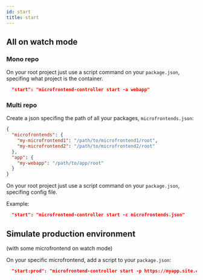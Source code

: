 ```yaml
---
id: start
title: start
---
```


## All on watch mode

### Mono repo

On your root project just use a script command on your `package.json`, specifing what project is the container.

```json
  "start": "microfrontend-controller start -a webapp"
```

### Multi repo

Create a json specifing the path of all your packages, `microfrontends.json`:

```json
{
  "microfrontends": {
    "my-microfrontend1": "/path/to/microfrontend1/root",
    "my-microfrontend2": "/path/to/microfrontend2/root"
  },
  "app": {
    "my-webapp": "/path/to/app/root"
  }
}
```

On your root project just use a script command on your `package.json`, specifing config file.

Example:

```json
  "start": "microfrontend-controller start -c microfrontends.json"
```

## Simulate production environment

(with some microfrontend on watch mode)

On your specific microfrontend, add a script to your `package.json`:

```json
  "start:prod": "microfrontend-controller start -p https://myapp.site.com"
```
